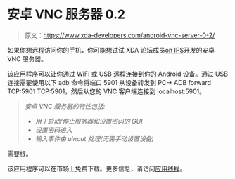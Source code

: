 # 安卓 VNC 服务器 0.2

> 原文：<https://www.xda-developers.com/android-vnc-server-0-2/>

如果你想远程访问你的手机，你可能想试试 XDA 论坛成员[on IPS](http://forum.xda-developers.com/member.php?u=2546333)开发的安卓 VNC 服务器。

该应用程序可以让你通过 WiFi 或 USB 远程连接到你的 Android 设备。通过 USB 连接需要使用以下 adb 命令将端口 5901 从设备转发到 PC-> ADB forward TCP:5901 TCP:5901，然后从您的 VNC 客户端连接到 localhost:5901。

> *安卓 VNC 服务器的特性包括:*
> 
> *   *用于启动/停止服务器和设置密码的 GUI*
> *   *设置密码进入*
> *   *输入事件由 uinput 处理(无需手动设置设备)*

需要根。

该应用程序可以在市场上免费下载。更多信息，请访问[应用线程](http://forum.xda-developers.com/showthread.php?t=710805)。